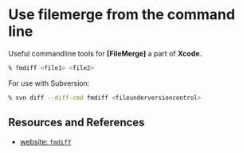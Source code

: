 # Use filemerge from the command line

Useful commandline tools for **[FileMerge]** a part of **Xcode**.

```bash
% fmdiff <file1> <file2>
```

For use with Subversion:

```bash
% svn diff --diff-cmd fmdiff <fileunderversioncontrol>
```

## Resources and References

- [website: `fmdiff`][WEBSITE]

[WEBSITE]: http://www.defraine.net/~brunod/fmdiff/
